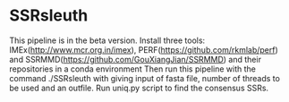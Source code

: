 # SSRsleuth
This pipeline is in the beta version.
Install three tools: IMEx(http://www.mcr.org.in/imex), PERF(https://github.com/rkmlab/perf) and SSRMMD(https://github.com/GouXiangJian/SSRMMD) and their repositories in a conda environment
Then run this pipeline with the command ./SSRsleuth with giving input of fasta file, number of threads to be used and an outfile.
Run uniq.py script to find the consensus SSRs.  
